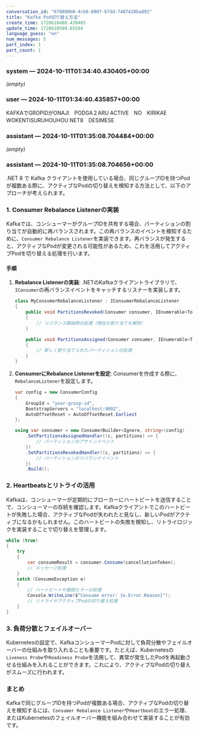 ```yaml
---
conversation_id: "670880b0-4cb8-8007-b7dd-7487428ba892"
title: "Kafka Pod切り替え方法"
create_time: 1728610480.430405
update_time: 1728610509.65594
language_guess: "en"
num_messages: 5
part_index: 1
part_count: 1
---
```


### system — 2024-10-11T01:34:40.430405+00:00

_(empty)_

### user — 2024-10-11T01:34:40.435857+00:00

KAFKAでGROPIDがONAJI　PODGA２ARU
ACTIVE　NO　KIRIKAE　WOKENTISURUHOUHOU
NET8　DESIMESE

### assistant — 2024-10-11T01:35:08.704484+00:00

_(empty)_

### assistant — 2024-10-11T01:35:08.704656+00:00

.NET 8 で Kafka クライアントを使用している場合、同じグループIDを持つPodが複数ある際に、アクティブなPodの切り替えを検知する方法として、以下のアプローチが考えられます。

### 1. **Consumer Rebalance Listenerの実装**
Kafkaでは、コンシューマーがグループIDを共有する場合、パーティションの割り当てが自動的に再バランスされます。この再バランスのイベントを検知するために、`Consumer Rebalance Listener`を実装できます。再バランスが発生すると、アクティブなPodが変更される可能性があるため、これを活用してアクティブPodを切り替える処理を行います。

#### 手順
1. **Rebalance Listenerの実装**:
   .NETのKafkaクライアントライブラリで、`IConsumer`の再バランスイベントをキャッチするリスナーを実装します。
   
   ```csharp
   class MyConsumerRebalanceListener : IConsumerRebalanceListener
   {
       public void PartitionsRevoked(Consumer consumer, IEnumerable<TopicPartition> partitions)
       {
           // リバランス開始時の処理（現在の割り当てを解除）
       }

       public void PartitionsAssigned(Consumer consumer, IEnumerable<TopicPartition> partitions)
       {
           // 新しく割り当てられたパーティションの処理
       }
   }
   ```

2. **ConsumerにRebalance Listenerを設定**:
   Consumerを作成する際に、`RebalanceListener`を設定します。

   ```csharp
   var config = new ConsumerConfig
   {
       GroupId = "your-group-id",
       BootstrapServers = "localhost:9092",
       AutoOffsetReset = AutoOffsetReset.Earliest
   };

   using var consumer = new ConsumerBuilder<Ignore, string>(config)
       .SetPartitionsAssignedHandler((c, partitions) => {
           // パーティションのアサインイベント
       })
       .SetPartitionsRevokedHandler((c, partitions) => {
           // パーティションのリバウンドイベント
       })
       .Build();
   ```

### 2. **Heartbeatsとリトライの活用**
Kafkaは、コンシューマーが定期的にブローカーにハートビートを送信することで、コンシューマーの存続を確認します。Kafkaクライアントでこのハートビートが失敗した場合、アクティブなPodが失われたと見なし、新しいPodがアクティブになるかもしれません。このハートビートの失敗を検知し、リトライロジックを実装することで切り替えを管理します。

```csharp
while (true)
{
    try
    {
        var consumeResult = consumer.Consume(cancellationToken);
        // メッセージ処理
    }
    catch (ConsumeException e)
    {
        // ハートビートや接続エラーの処理
        Console.WriteLine($"Consume error: {e.Error.Reason}");
        // リトライやアクティブPodの切り替え処理
    }
}
```

### 3. **負荷分散とフェイルオーバー**
Kubernetesの設定で、KafkaコンシューマーPodに対して負荷分散やフェイルオーバーの仕組みを取り入れることも重要です。たとえば、Kubernetesの`Liveness Probe`や`Readiness Probe`を活用して、異常が発生したPodを再起動させる仕組みを入れることができます。これにより、アクティブなPodの切り替えがスムーズに行われます。

### まとめ
Kafkaで同じグループIDを持つPodが複数ある場合、アクティブなPodの切り替えを検知するには、`Consumer Rebalance Listener`や`Heartbeat`のエラー処理、またはKubernetesのフェイルオーバー機能を組み合わせて実装することが有効です。
